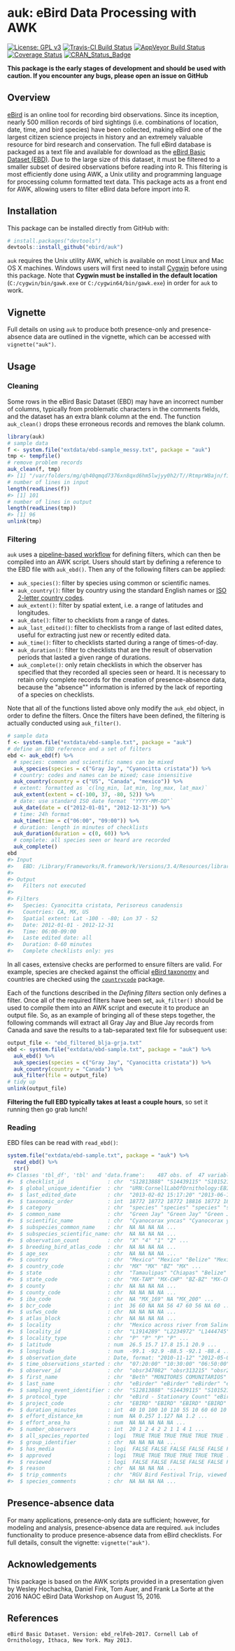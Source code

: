 
<!-- README.md is generated from README.Rmd. Please edit that file -->
auk: eBird Data Processing with AWK
===================================

[![License: GPL v3](https://img.shields.io/badge/License-GPL%20v3-blue.svg)](http://www.gnu.org/licenses/gpl-3.0) [![Travis-CI Build Status](https://img.shields.io/travis/ebird/auk/master.svg?label=Mac%20OSX%20%26%20Linux)](https://travis-ci.org/ebird/auk) [![AppVeyor Build Status](https://img.shields.io/appveyor/ci/mstrimas/auk/master.svg?label=Windows)](https://ci.appveyor.com/project/mstrimas/auk) [![Coverage Status](https://img.shields.io/codecov/c/github/ebird/auk/master.svg)](https://codecov.io/github/ebird/auk?branch=master) [![CRAN\_Status\_Badge](http://www.r-pkg.org/badges/version/auk)](https://cran.r-project.org/package=auk)

**This package is the early stages of development and should be used with caution. If you encounter any bugs, please open an issue on GitHub**

Overview
--------

[eBird](http://www.ebird.org) is an online tool for recording bird observations. Since its inception, nearly 500 million records of bird sightings (i.e. combinations of location, date, time, and bird species) have been collected, making eBird one of the largest citizen science projects in history and an extremely valuable resource for bird research and conservation. The full eBird database is packaged as a text file and available for download as the [eBird Basic Dataset (EBD)](http://ebird.org/ebird/data/download). Due to the large size of this dataset, it must be filtered to a smaller subset of desired observations before reading into R. This filtering is most efficiently done using AWK, a Unix utility and programming language for processing column formatted text data. This package acts as a front end for AWK, allowing users to filter eBird data before import into R.

Installation
------------

This package can be installed directly from GitHub with:

``` r
# install.packages("devtools")
devtools::install_github("ebird/auk")
```

`auk` requires the Unix utility AWK, which is available on most Linux and Mac OS X machines. Windows users will first need to install [Cygwin](https://www.cygwin.com) before using this package. Note that **Cygwin must be installed in the default location** (`C:/cygwin/bin/gawk.exe` or `C:/cygwin64/bin/gawk.exe`) in order for `auk` to work.

Vignette
--------

Full details on using `auk` to produce both presence-only and presence-absence data are outlined in the vignette, which can be accessed with `vignette("auk")`.

Usage
-----

### Cleaning

Some rows in the eBird Basic Dataset (EBD) may have an incorrect number of columns, typically from problematic characters in the comments fields, and the dataset has an extra blank column at the end. The function `auk_clean()` drops these erroneous records and removes the blank column.

``` r
library(auk)
# sample data
f <- system.file("extdata/ebd-sample_messy.txt", package = "auk")
tmp <- tempfile()
# remove problem records
auk_clean(f, tmp)
#> [1] "/var/folders/mg/qh40qmqd7376xn8qxd6hm5lwjyy0h2/T//RtmprW8ajn/filef1f836d516f4"
# number of lines in input
length(readLines(f))
#> [1] 101
# number of lines in output
length(readLines(tmp))
#> [1] 96
unlink(tmp)
```

### Filtering

`auk` uses a [pipeline-based workflow](http://r4ds.had.co.nz/pipes.html) for defining filters, which can then be compiled into an AWK script. Users should start by defining a reference to the EBD file with `auk_ebd()`. Then any of the following filters can be applied:

-   `auk_species()`: filter by species using common or scientific names.
-   `auk_country()`: filter by country using the standard English names or [ISO 2-letter country codes](https://en.wikipedia.org/wiki/ISO_3166-1_alpha-2).
-   `auk_extent()`: filter by spatial extent, i.e. a range of latitudes and longitudes.
-   `auk_date()`: filter to checklists from a range of dates.
-   `auk_last_edited()`: filter to checklists from a range of last edited dates, useful for extracting just new or recently edited data.
-   `auk_time()`: filter to checklists started during a range of times-of-day.
-   `auk_duration()`: filter to checklists that are the result of observation periods that lasted a given range of durations.
-   `auk_complete()`: only retain checklists in which the observer has specified that they recorded all species seen or heard. It is necessary to retain only complete records for the creation of presence-absence data, because the "absence"" information is inferred by the lack of reporting of a species on checklists.

Note that all of the functions listed above only modify the `auk_ebd` object, in order to define the filters. Once the filters have been defined, the filtering is actually conducted using `auk_filter()`.

``` r
# sample data
f <- system.file("extdata/ebd-sample.txt", package = "auk")
# define an EBD reference and a set of filters
ebd <- auk_ebd(f) %>% 
  # species: common and scientific names can be mixed
  auk_species(species = c("Gray Jay", "Cyanocitta cristata")) %>%
  # country: codes and names can be mixed; case insensitive
  auk_country(country = c("US", "Canada", "mexico")) %>%
  # extent: formatted as `c(lng_min, lat_min, lng_max, lat_max)`
  auk_extent(extent = c(-100, 37, -80, 52)) %>%
  # date: use standard ISO date format `"YYYY-MM-DD"`
  auk_date(date = c("2012-01-01", "2012-12-31")) %>%
  # time: 24h format
  auk_time(time = c("06:00", "09:00")) %>%
  # duration: length in minutes of checklists
  auk_duration(duration = c(0, 60)) %>%
  # complete: all species seen or heard are recorded
  auk_complete()
ebd
#> Input 
#>   EBD: /Library/Frameworks/R.framework/Versions/3.4/Resources/library/auk/extdata/ebd-sample.txt 
#> 
#> Output 
#>   Filters not executed
#> 
#> Filters 
#>   Species: Cyanocitta cristata, Perisoreus canadensis
#>   Countries: CA, MX, US
#>   Spatial extent: Lat -100 - -80; Lon 37 - 52
#>   Date: 2012-01-01 - 2012-12-31
#>   Time: 06:00-09:00
#>   Laste edited date: all
#>   Duration: 0-60 minutes
#>   Complete checklists only: yes
```

In all cases, extensive checks are performed to ensure filters are valid. For example, species are checked against the official [eBird taxonomy](http://help.ebird.org/customer/portal/articles/1006825-the-ebird-taxonomy) and countries are checked using the [`countrycode`](https://github.com/vincentarelbundock/countrycode) package.

Each of the functions described in the *Defining filters* section only defines a filter. Once all of the required filters have been set, `auk_filter()` should be used to compile them into an AWK script and execute it to produce an output file. So, as an example of bringing all of these steps together, the following commands will extract all Gray Jay and Blue Jay records from Canada and save the results to a tab-separated text file for subsequent use:

``` r
output_file <- "ebd_filtered_blja-grja.txt"
ebd <- system.file("extdata/ebd-sample.txt", package = "auk") %>% 
  auk_ebd() %>% 
  auk_species(species = c("Gray Jay", "Cyanocitta cristata")) %>% 
  auk_country(country = "Canada") %>% 
  auk_filter(file = output_file)
# tidy up
unlink(output_file)
```

**Filtering the full EBD typically takes at least a couple hours**, so set it running then go grab lunch!

### Reading

EBD files can be read with `read_ebd()`:

``` r
system.file("extdata/ebd-sample.txt", package = "auk") %>% 
  read_ebd() %>% 
  str()
#> Classes 'tbl_df', 'tbl' and 'data.frame':    487 obs. of  47 variables:
#>  $ checklist_id              : chr  "S12813888" "S14439115" "S10152130" "S20381156" ...
#>  $ global_unique_identifier  : chr  "URN:CornellLabOfOrnithology:EBIRD:OBS179266095" "URN:CornellLabOfOrnithology:EBIRD:OBS201696412" "URN:CornellLabOfOrnithology:EBIRD:OBS144228837" "URN:CornellLabOfOrnithology:EBIRD:OBS278542844" ...
#>  $ last_edited_date          : chr  "2013-02-02 15:17:20" "2013-06-18 13:03:16" "2017-03-03 11:30:08" "2014-10-30 15:19:52" ...
#>  $ taxonomic_order           : int  18772 18772 18772 18816 18772 18772 18772 18772 18772 18772 ...
#>  $ category                  : chr  "species" "species" "species" "species" ...
#>  $ common_name               : chr  "Green Jay" "Green Jay" "Green Jay" "Steller's Jay" ...
#>  $ scientific_name           : chr  "Cyanocorax yncas" "Cyanocorax yncas" "Cyanocorax yncas" "Cyanocitta stelleri" ...
#>  $ subspecies_common_name    : chr  NA NA NA NA ...
#>  $ subspecies_scientific_name: chr  NA NA NA NA ...
#>  $ observation_count         : chr  "X" "4" "1" "2" ...
#>  $ breeding_bird_atlas_code  : chr  NA NA NA NA ...
#>  $ age_sex                   : chr  NA NA NA NA ...
#>  $ country                   : chr  "Mexico" "Mexico" "Belize" "Mexico" ...
#>  $ country_code              : chr  "MX" "MX" "BZ" "MX" ...
#>  $ state                     : chr  "Tamaulipas" "Chiapas" "Belize" "Chiapas" ...
#>  $ state_code                : chr  "MX-TAM" "MX-CHP" "BZ-BZ" "MX-CHP" ...
#>  $ county                    : chr  NA NA NA NA ...
#>  $ county_code               : chr  NA NA NA NA ...
#>  $ iba_code                  : chr  NA "MX_169" NA "MX_200" ...
#>  $ bcr_code                  : int  36 60 NA NA 56 47 60 56 NA 60 ...
#>  $ usfws_code                : chr  NA NA NA NA ...
#>  $ atlas_block               : chr  NA NA NA NA ...
#>  $ locality                  : chr  "Mexico across river from Salineno" "MtySantuario_Punto_10" "Crooked Tree Village west" "San Antonio( Bosque mesofilo Punto 6)" ...
#>  $ locality_id               : chr  "L1914289" "L2234972" "L1444745" "L3141369" ...
#>  $ locality_type             : chr  "P" "P" "P" "P" ...
#>  $ latitude                  : num  26.5 15.7 17.8 15.1 20.9 ...
#>  $ longitude                 : num  -99.1 -92.9 -88.5 -92.1 -88.4 ...
#>  $ observation_date          : Date, format: "2010-11-12" "2012-05-06" ...
#>  $ time_observations_started : chr  "07:20:00" "10:30:00" "06:50:00" "10:30:00" ...
#>  $ observer_id               : chr  "obsr347082" "obsr313215" "obsr246930" "obsr354246" ...
#>  $ first_name                : chr  "Beth" "MONITORES COMUNITARIOS" "Lee" "CBM" ...
#>  $ last_name                 : chr  "eBirder" "eBirder" "eBirder" "eBirder" ...
#>  $ sampling_event_identifier : chr  "S12813888" "S14439115" "S10152130" "S20381156" ...
#>  $ protocol_type             : chr  "eBird - Stationary Count" "eBird - Traveling Count" "eBird - Traveling Count" "eBird - Stationary Count" ...
#>  $ project_code              : chr  "EBIRD" "EBIRD" "EBIRD" "EBIRD" ...
#>  $ duration_minutes          : int  40 10 100 10 110 55 10 60 60 10 ...
#>  $ effort_distance_km        : num  NA 0.257 1.127 NA 1.2 ...
#>  $ effort_area_ha            : num  NA NA NA NA NA ...
#>  $ number_observers          : int  20 1 2 4 2 2 1 1 4 1 ...
#>  $ all_species_reported      : logi  TRUE TRUE TRUE TRUE TRUE TRUE ...
#>  $ group_identifier          : chr  NA NA NA NA ...
#>  $ has_media                 : logi  FALSE FALSE FALSE FALSE FALSE FALSE ...
#>  $ approved                  : logi  TRUE TRUE TRUE TRUE TRUE TRUE ...
#>  $ reviewed                  : logi  FALSE FALSE FALSE FALSE FALSE FALSE ...
#>  $ reason                    : chr  NA NA NA NA ...
#>  $ trip_comments             : chr  "RGV Bird Festival Trip, viewed from the US side of the river" "Placido Morales Hdz en  Santuario, Angel Albino Corzo, 1556 msnm." "With Glenn Crawford and 3 tourists. Glenn says that the frog calls that are heard nearly everywhere in Belize d"| __truncated__ "Muestreo realizado por Antonio, Ren� y Evaristo" ...
#>  $ species_comments          : chr  NA NA NA NA ...
```

Presence-absence data
---------------------

For many applications, presence-only data are sufficient; however, for modeling and analysis, presence-absence data are required. `auk` includes functionality to produce presence-absence data from eBird checklists. For full details, consult the vignette: `vignette("auk")`.

Acknowledgements
----------------

This package is based on the AWK scripts provided in a presentation given by Wesley Hochachka, Daniel Fink, Tom Auer, and Frank La Sorte at the 2016 NAOC eBird Data Workshop on August 15, 2016.

References
----------

    eBird Basic Dataset. Version: ebd_relFeb-2017. Cornell Lab of Ornithology, Ithaca, New York. May 2013.
